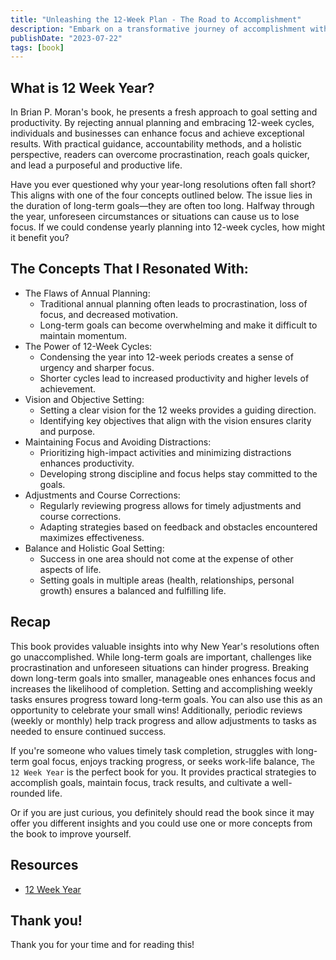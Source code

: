 ```yaml
---
title: "Unleashing the 12-Week Plan - The Road to Accomplishment"
description: "Embark on a transformative journey of accomplishment with the powerful 12-Week Plan. Unleash your potential and achieve your goals like never before."
publishDate: "2023-07-22"
tags: [book]
---
```


## What is 12 Week Year?

In Brian P. Moran's book, he presents a fresh approach to goal setting and productivity. By rejecting annual planning and embracing 12-week cycles, individuals and businesses can enhance focus and achieve exceptional results. With practical guidance, accountability methods, and a holistic perspective, readers can overcome procrastination, reach goals quicker, and lead a purposeful and productive life.

Have you ever questioned why your year-long resolutions often fall short? This aligns with one of the four concepts outlined below. The issue lies in the duration of long-term goals—they are often too long. Halfway through the year, unforeseen circumstances or situations can cause us to lose focus. If we could condense yearly planning into 12-week cycles, how might it benefit you?

## The Concepts That I Resonated With:

- The Flaws of Annual Planning:
  - Traditional annual planning often leads to procrastination, loss of focus, and decreased motivation.
  - Long-term goals can become overwhelming and make it difficult to maintain momentum.
- The Power of 12-Week Cycles:
  - Condensing the year into 12-week periods creates a sense of urgency and sharper focus.
  - Shorter cycles lead to increased productivity and higher levels of achievement.
- Vision and Objective Setting:
  - Setting a clear vision for the 12 weeks provides a guiding direction.
  - Identifying key objectives that align with the vision ensures clarity and purpose.
- Maintaining Focus and Avoiding Distractions:
  - Prioritizing high-impact activities and minimizing distractions enhances productivity.
  - Developing strong discipline and focus helps stay committed to the goals.
- Adjustments and Course Corrections:
  - Regularly reviewing progress allows for timely adjustments and course corrections.
  - Adapting strategies based on feedback and obstacles encountered maximizes effectiveness.
- Balance and Holistic Goal Setting:
  - Success in one area should not come at the expense of other aspects of life.
  - Setting goals in multiple areas (health, relationships, personal growth) ensures a balanced and fulfilling life.

## Recap

This book provides valuable insights into why New Year's resolutions often go unaccomplished. While long-term goals are important, challenges like procrastination and unforeseen situations can hinder progress. Breaking down long-term goals into smaller, manageable ones enhances focus and increases the likelihood of completion. Setting and accomplishing weekly tasks ensures progress toward long-term goals. You can also use this as an opportunity to celebrate your small wins! Additionally, periodic reviews (weekly or monthly) help track progress and allow adjustments to tasks as needed to ensure continued success.

If you're someone who values timely task completion, struggles with long-term goal focus, enjoys tracking progress, or seeks work-life balance, `The 12 Week Year` is the perfect book for you. It provides practical strategies to accomplish goals, maintain focus, track results, and cultivate a well-rounded life.

Or if you are just curious, you definitely should read the book since it may offer you different insights and you could use one or more concepts from the book to improve yourself.

## Resources

- [12 Week Year](https://12weekyear.com/)

## Thank you!

Thank you for your time and for reading this!
